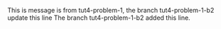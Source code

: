 This is message is from tut4-problem-1, the branch tut4-problem-1-b2 update this line
The branch tut4-problem-1-b2 added this line.
